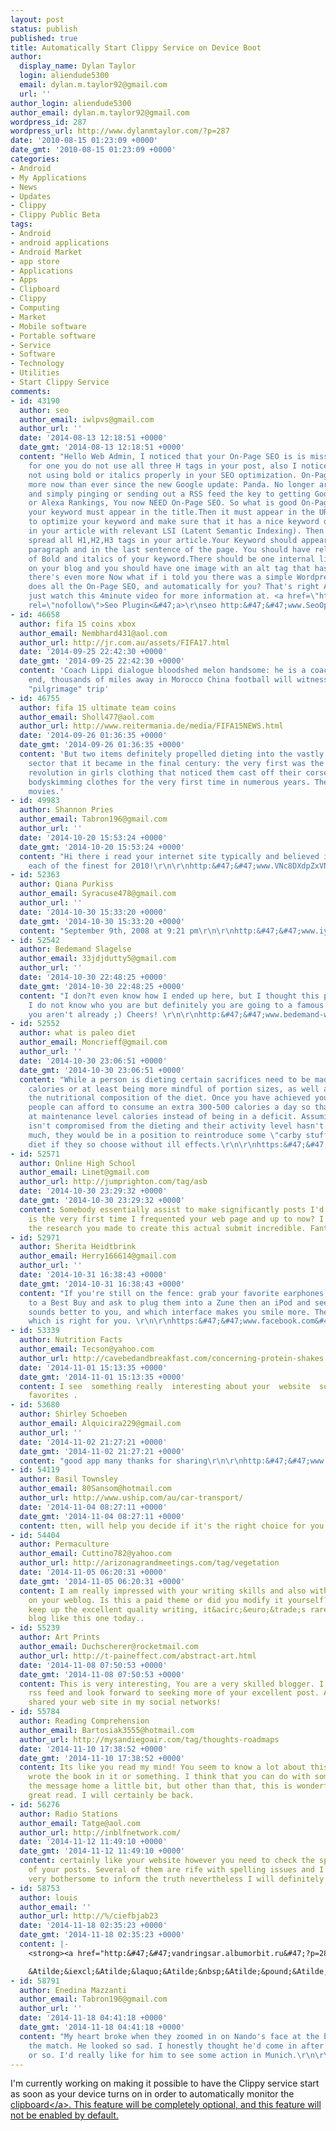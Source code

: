 ```yaml
---
layout: post
status: publish
published: true
title: Automatically Start Clippy Service on Device Boot
author:
  display_name: Dylan Taylor
  login: aliendude5300
  email: dylan.m.taylor92@gmail.com
  url: ''
author_login: aliendude5300
author_email: dylan.m.taylor92@gmail.com
wordpress_id: 287
wordpress_url: http://www.dylanmtaylor.com/?p=287
date: '2010-08-15 01:23:09 +0000'
date_gmt: '2010-08-15 01:23:09 +0000'
categories:
- Android
- My Applications
- News
- Updates
- Clippy
- Clippy Public Beta
tags:
- Android
- android applications
- Android Market
- app store
- Applications
- Apps
- Clipboard
- Clippy
- Computing
- Market
- Mobile software
- Portable software
- Service
- Software
- Technology
- Utilities
- Start Clippy Service
comments:
- id: 43190
  author: seo
  author_email: iwlpvs@gmail.com
  author_url: ''
  date: '2014-08-13 12:18:51 +0000'
  date_gmt: '2014-08-13 12:18:51 +0000'
  content: "Hello Web Admin, I noticed that your On-Page SEO is is missing a few factors,
    for one you do not use all three H tags in your post, also I notice that you are
    not using bold or italics properly in your SEO optimization. On-Page SEO means
    more now than ever since the new Google update: Panda. No longer are backlinks
    and simply pinging or sending out a RSS feed the key to getting Google PageRank
    or Alexa Rankings, You now NEED On-Page SEO. So what is good On-Page SEO?First
    your keyword must appear in the title.Then it must appear in the URL.You have
    to optimize your keyword and make sure that it has a nice keyword density of 3-5%
    in your article with relevant LSI (Latent Semantic Indexing). Then you should
    spread all H1,H2,H3 tags in your article.Your Keyword should appear in your first
    paragraph and in the last sentence of the page. You should have relevant usage
    of Bold and italics of your keyword.There should be one internal link to a page
    on your blog and you should have one image with an alt tag that has your keyword....wait
    there's even more Now what if i told you there was a simple Wordpress plugin that
    does all the On-Page SEO, and automatically for you? That's right AUTOMATICALLY,
    just watch this 4minute video for more information at. <a href=\"http:&#47;&#47;www.SeoOptimizedRankings.com\"
    rel=\"nofollow\">Seo Plugin<&#47;a>\r\nseo http:&#47;&#47;www.SeoOptimizedRankings.com&#47;"
- id: 46658
  author: fifa 15 coins xbox
  author_email: Nembhard431@aol.com
  author_url: http://jr.com.au/assets/FIFA17.html
  date: '2014-09-25 22:42:30 +0000'
  date_gmt: '2014-09-25 22:42:30 +0000'
  content: 'Coach Lippi dialogue bloodshed melon handsome: he is a coach dangerous
    end, thousands of miles away in Morocco China football will witness a historic
    "pilgrimage" trip'
- id: 46755
  author: fifa 15 ultimate team coins
  author_email: Sholl477@aol.com
  author_url: http://www.reitermania.de/media/FIFA15NEWS.html
  date: '2014-09-26 01:36:35 +0000'
  date_gmt: '2014-09-26 01:36:35 +0000'
  content: 'But two items definitely propelled dieting into the vastly lucrative global
    sector that it became in the final century: the very first was the early 20thcentury
    revolution in girls clothing that noticed them cast off their corsets and undertake
    bodyskimming clothes for the very first time in numerous years. The 2nd was the
    movies.'
- id: 49983
  author: Shannon Pries
  author_email: Tabron196@gmail.com
  author_url: ''
  date: '2014-10-20 15:53:24 +0000'
  date_gmt: '2014-10-20 15:53:24 +0000'
  content: "Hi there i read your internet site typically and believed i would say
    each of the finest for 2010!\r\n\r\nhttp:&#47;&#47;www.VNc8DXdpZxVNc8DXdpZx.com&#47;VNc8DXdpZxVNc8DXdpZx"
- id: 52363
  author: Qiana Purkiss
  author_email: Syracuse478@gmail.com
  author_url: ''
  date: '2014-10-30 15:33:20 +0000'
  date_gmt: '2014-10-30 15:33:20 +0000'
  content: "September 9th, 2008 at 9:21 pm\r\n\r\nhttp:&#47;&#47;www.iyI5PdipBUiyI5PdipBU.com&#47;iyI5PdipBUiyI5PdipBU"
- id: 52542
  author: Bedemand Slagelse
  author_email: 33jdjdutty5@gmail.com
  author_url: ''
  date: '2014-10-30 22:48:25 +0000'
  date_gmt: '2014-10-30 22:48:25 +0000'
  content: "I don?t even know how I ended up here, but I thought this post was good.
    I do not know who you are but definitely you are going to a famous blogger if
    you aren't already ;) Cheers! \r\n\r\nhttp:&#47;&#47;www.bedemand-willers.dk&#47;bedemand-slagelse.asp"
- id: 52552
  author: what is paleo diet
  author_email: Moncrieff@gmail.com
  author_url: ''
  date: '2014-10-30 23:06:51 +0000'
  date_gmt: '2014-10-30 23:06:51 +0000'
  content: "While a person is dieting certain sacrifices need to be made such as counting
    calories or at least being more mindful of portion sizes, as well as improving
    the nutritional composition of the diet. Once you have achieved your goal, most
    people can afford to consume an extra 300-500 calories a day so that they are
    at maintenance level calories instead of being in a deficit. Assuming their metabolism
    isn't compromised from the dieting and their activity level hasn't changed too
    much, they would be in a position to reintroduce some \"carby stuff\" into the
    diet if they so choose without ill effects.\r\n\r\nhttps:&#47;&#47;delicious.com&#47;colog268"
- id: 52571
  author: Online High School
  author_email: Linet@gmail.com
  author_url: http://jumprighton.com/tag/asb
  date: '2014-10-30 23:29:32 +0000'
  date_gmt: '2014-10-30 23:29:32 +0000'
  content: Somebody essentially assist to make significantly posts I'd state. That
    is the very first time I frequented your web page and up to now? I surprised with
    the research you made to create this actual submit incredible. Fantastic task!
- id: 52971
  author: Sherita Heidtbrink
  author_email: Herry166614@gmail.com
  author_url: ''
  date: '2014-10-31 16:38:43 +0000'
  date_gmt: '2014-10-31 16:38:43 +0000'
  content: "If you're still on the fence: grab your favorite earphones, head down
    to a Best Buy and ask to plug them into a Zune then an iPod and see which one
    sounds better to you, and which interface makes you smile more. Then you'll know
    which is right for you. \r\n\r\nhttps:&#47;&#47;www.facebook.com&#47;oldschoolnewbodyholman&#47;"
- id: 53339
  author: Nutrition Facts
  author_email: Tecson@yahoo.com
  author_url: http://cavebedandbreakfast.com/concerning-protein-shakes.html
  date: '2014-11-01 15:13:35 +0000'
  date_gmt: '2014-11-01 15:13:35 +0000'
  content: I see  something really  interesting about your  website  so I  saved to
    favorites .
- id: 53680
  author: Shirley Schoeben
  author_email: Alquicira229@gmail.com
  author_url: ''
  date: '2014-11-02 21:27:21 +0000'
  date_gmt: '2014-11-02 21:27:21 +0000'
  content: "good app many thanks for sharing\r\n\r\nhttp:&#47;&#47;www.iyI5PdipBUiyI5PdipBU.com&#47;iyI5PdipBUiyI5PdipBU"
- id: 54119
  author: Basil Townsley
  author_email: 80Sansom@hotmail.com
  author_url: http://www.uship.com/au/car-transport/
  date: '2014-11-04 08:27:11 +0000'
  date_gmt: '2014-11-04 08:27:11 +0000'
  content: tten, will help you decide if it's the right choice for you.
- id: 54404
  author: Permaculture
  author_email: Cuttino782@yahoo.com
  author_url: http://arizonagrandmeetings.com/tag/vegetation
  date: '2014-11-05 06:20:31 +0000'
  date_gmt: '2014-11-05 06:20:31 +0000'
  content: I am really impressed with your writing skills and also with the layout
    on your weblog. Is this a paid theme or did you modify it yourself? Either way
    keep up the excellent quality writing, it&acirc;&euro;&trade;s rare to see a great
    blog like this one today..
- id: 55239
  author: Art Prints
  author_email: Duchscherer@rocketmail.com
  author_url: http://t-paineffect.com/abstract-art.html
  date: '2014-11-08 07:50:53 +0000'
  date_gmt: '2014-11-08 07:50:53 +0000'
  content: This is very interesting, You are a very skilled blogger. I've joined your
    rss feed and look forward to seeking more of your excellent post. Also, I have
    shared your web site in my social networks!
- id: 55784
  author: Reading Comprehension
  author_email: Bartosiak3555@hotmail.com
  author_url: http://mysandiegoair.com/tag/thoughts-roadmaps
  date: '2014-11-10 17:38:52 +0000'
  date_gmt: '2014-11-10 17:38:52 +0000'
  content: Its like you read my mind! You seem to know a lot about this, like you
    wrote the book in it or something. I think that you can do with some pics to drive
    the message home a little bit, but other than that, this is wonderful blog. A
    great read. I will certainly be back.
- id: 56276
  author: Radio Stations
  author_email: Tatge@aol.com
  author_url: http://inblfnetwork.com/
  date: '2014-11-12 11:49:10 +0000'
  date_gmt: '2014-11-12 11:49:10 +0000'
  content: certainly like your website however you need to check the spelling on several
    of your posts. Several of them are rife with spelling issues and I to find it
    very bothersome to inform the truth nevertheless I will definitely come back again.
- id: 58753
  author: louis
  author_email: ''
  author_url: http://%/ciefbjab23
  date: '2014-11-18 02:35:23 +0000'
  date_gmt: '2014-11-18 02:35:23 +0000'
  content: |-
    <strong><a href="http:&#47;&#47;vandringsar.albumorbit.ru&#47;?p=28&amp;lol= faze@ineligible.sicurella" rel="nofollow">.<&#47;a><&#47;strong>

    &Atilde;&iexcl;&Atilde;&laquo;&Atilde;&nbsp;&Atilde;&pound;&Atilde;&reg;&Atilde;&curren;&Atilde;&nbsp;&Atilde;&deg;&Atilde;&frac34;!!
- id: 58791
  author: Enedina Mazzanti
  author_email: Tabron196@gmail.com
  author_url: ''
  date: '2014-11-18 04:41:18 +0000'
  date_gmt: '2014-11-18 04:41:18 +0000'
  content: "My heart broke when they zoomed in on Nando's face at the beginning with
    the match. He looked so sad. I honestly thought he'd come in after the 70th minute
    or so. I'd really like for him to see some action in Munich.\r\n\r\nhttp:&#47;&#47;www.iyI5PdipBUiyI5PdipBU.com&#47;iyI5PdipBUiyI5PdipBU"
---
```

<p>I'm currently working on making it possible to have the Clippy service start as soon as your device turns on in order to automatically monitor the <a class="zem_slink" title="Clipboard (software)" rel="wikipedia" href="http:&#47;&#47;en.wikipedia.org&#47;wiki&#47;Clipboard_%28software%29">clipboard<&#47;a>. This feature will be completely optional, and this feature will not be enabled by default.</p>
